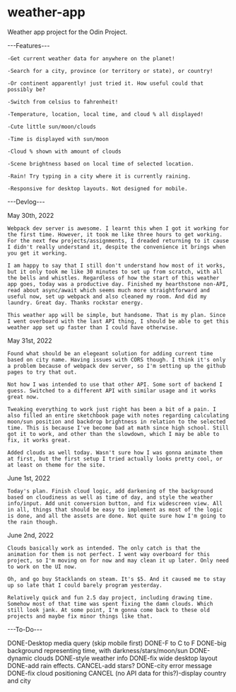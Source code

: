 # weather-app
Weather app project for the Odin Project.

---Features---

    -Get current weather data for anywhere on the planet!

    -Search for a city, province (or territory or state), or country!

    -Or continent apparently! just tried it. How useful could that possibly be?

    -Switch from celsius to fahrenheit!

    -Temperature, location, local time, and cloud % all displayed!

    -Cute little sun/moon/clouds

    -Time is displayed with sun/moon

    -Cloud % shown with amount of clouds

    -Scene brightness based on local time of selected location.

    -Rain! Try typing in a city where it is currently raining.

    -Responsive for desktop layouts. Not designed for mobile.

---Devlog---

May 30th, 2022

    Webpack dev server is awesome. I learnt this when I got it working for the first time. However, it took me like three hours to get working. For the next few projects/assignments, I dreaded returning to it cause I didn't really understand it, despite the convenience it brings when you get it working.

    I am happy to say that I still don't understand how most of it works, but it only took me like 30 minutes to set up from scratch, with all the bells and whistles. Regardless of how the start of this weather app goes, today was a productive day. Finished my hearthstone non-API, read about async/await which seems much more straightforward and useful now, set up webpack and also cleaned my room. And did my laundry. Great day. Thanks rockstar energy.

    This weather app will be simple, but handsome. That is my plan. Since I went overboard with the last API thing, I should be able to get this weather app set up faster than I could have otherwise.

May 31st, 2022

    Found what should be an elegeant solution for adding current time based on city name. Having issues with CORS though. I think it's only a problem because of webpack dev server, so I'm setting up the github pages to try that out.

    Not how I was intended to use that other API. Some sort of backend I guess. Switched to a different API with similar usage and it works great now.

    Tweaking everything to work just right has been a bit of a pain. I also filled an entire sketchbook page with notes regarding calculating moon/sun position and backdrop brightness in relation to the selected time. This is because I've become bad at math since high school. Still got it to work, and other than the slowdown, which I may be able to fix, it works great.

    Added clouds as well today. Wasn't sure how I was gonna animate them at first, but the first setup I tried actually looks pretty cool, or at least on theme for the site.

June 1st, 2022

    Today's plan. Finish cloud logic, add darkening of the background based on cloudiness as well as time of day, and style the weather info/input. Add unit conversion button, and fix widescreen view. All in all, things that should be easy to implement as most of the logic is done, and all the assets are done. Not quite sure how I'm going to the rain though.

June 2nd, 2022

    Clouds basically work as intended. The only catch is that the animation for them is not perfect. I went way overboard for this project, so I'm moving on for now and may clean it up later. Only need to work on the UI now.

    Oh, and go buy Stacklands on steam. It's $5. And it caused me to stay up so late that I could barely program yesterday.

    Relatively quick and fun 2.5 day project, including drawing time. Somehow most of that time was spent fixing the damn clouds. Which still look jank. At some point, I'm gonna come back to these old projects and maybe fix minor things like that.


---To-Do---

DONE-Desktop media query (skip mobile first)
DONE-F to C to F
DONE-big background representing time, with darkness/stars/moon/sun
DONE-dynamic clouds
DONE-style weather info
DONE-fix wide desktop layout
DONE-add rain effects.
CANCEL-add stars?
DONE-city error message
DONE-fix cloud positioning
CANCEL (no API data for this?)-display country and city